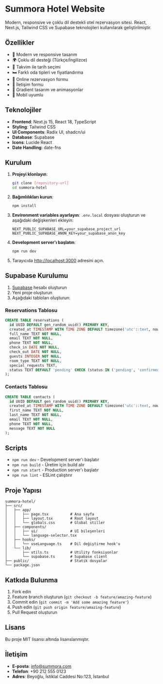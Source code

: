 # Summora Hotel Website

Modern, responsive ve çoklu dil destekli otel rezervasyon sitesi. React, Next.js, Tailwind CSS ve Supabase teknolojileri kullanılarak geliştirilmiştir.

## Özellikler

- 🏨 Modern ve responsive tasarım
- 🌍 Çoklu dil desteği (Türkçe/İngilizce)
- 📅 Takvim ile tarih seçimi
- 🛏️ Farklı oda tipleri ve fiyatlandırma
- 📝 Online rezervasyon formu
- 💬 İletişim formu
- 🎨 Gradient tasarım ve animasyonlar
- 📱 Mobil uyumlu

## Teknolojiler

- **Frontend**: Next.js 15, React 18, TypeScript
- **Styling**: Tailwind CSS
- **UI Components**: Radix UI, shadcn/ui
- **Database**: Supabase
- **Icons**: Lucide React
- **Date Handling**: date-fns

## Kurulum

1. **Projeyi klonlayın**:
   ```bash
   git clone [repository-url]
   cd summora-hotel
   ```

2. **Bağımlılıkları kurun**:
   ```bash
   npm install
   ```

3. **Environment variables ayarlayın**:
   `.env.local` dosyası oluşturun ve aşağıdaki değişkenleri ekleyin:
   ```
   NEXT_PUBLIC_SUPABASE_URL=your_supabase_project_url
   NEXT_PUBLIC_SUPABASE_ANON_KEY=your_supabase_anon_key
   ```

4. **Development server'ı başlatın**:
   ```bash
   npm run dev
   ```

5. Tarayıcıda [http://localhost:3000](http://localhost:3000) adresini açın.

## Supabase Kurulumu

1. [Supabase](https://supabase.com) hesabı oluşturun
2. Yeni proje oluşturun
3. Aşağıdaki tabloları oluşturun:

### Reservations Tablosu
```sql
CREATE TABLE reservations (
  id UUID DEFAULT gen_random_uuid() PRIMARY KEY,
  created_at TIMESTAMP WITH TIME ZONE DEFAULT timezone('utc'::text, now()) NOT NULL,
  full_name TEXT NOT NULL,
  email TEXT NOT NULL,
  phone TEXT NOT NULL,
  check_in DATE NOT NULL,
  check_out DATE NOT NULL,
  guests INTEGER NOT NULL,
  room_type TEXT NOT NULL,
  special_requests TEXT,
  status TEXT DEFAULT 'pending' CHECK (status IN ('pending', 'confirmed', 'cancelled'))
);
```

### Contacts Tablosu
```sql
CREATE TABLE contacts (
  id UUID DEFAULT gen_random_uuid() PRIMARY KEY,
  created_at TIMESTAMP WITH TIME ZONE DEFAULT timezone('utc'::text, now()) NOT NULL,
  first_name TEXT NOT NULL,
  last_name TEXT NOT NULL,
  email TEXT NOT NULL,
  phone TEXT NOT NULL,
  message TEXT NOT NULL
);
```

## Scripts

- `npm run dev` - Development server'ı başlatır
- `npm run build` - Üretim için build alır
- `npm run start` - Production server'ı başlatır
- `npm run lint` - ESLint çalıştırır

## Proje Yapısı

```
summora-hotel/
├── src/
│   ├── app/
│   │   ├── page.tsx          # Ana sayfa
│   │   ├── layout.tsx        # Root layout
│   │   └── globals.css       # Global stiller
│   ├── components/
│   │   ├── ui/               # UI bileşenleri
│   │   └── language-selector.tsx
│   ├── hooks/
│   │   └── useLanguage.ts    # Dil değiştirme hook'u
│   └── lib/
│       ├── utils.ts          # Utility fonksiyonlar
│       └── supabase.ts       # Supabase client
├── public/                   # Statik dosyalar
└── package.json
```

## Katkıda Bulunma

1. Fork edin
2. Feature branch oluşturun (`git checkout -b feature/amazing-feature`)
3. Commit edin (`git commit -m 'Add some amazing feature'`)
4. Push edin (`git push origin feature/amazing-feature`)
5. Pull Request oluşturun

## Lisans

Bu proje MIT lisansı altında lisanslanmıştır.

## İletişim

- **E-posta**: info@summora.com
- **Telefon**: +90 212 555 0123
- **Adres**: Beyoğlu, İstiklal Caddesi No:123, İstanbul
